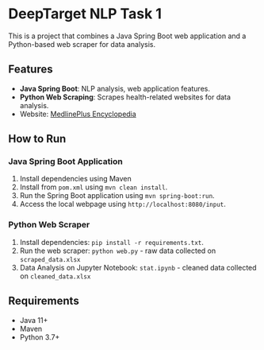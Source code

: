 # DeepTarget NLP Task 1

This is a project that combines a Java Spring Boot web application and a Python-based web scraper for data analysis.

## Features

- **Java Spring Boot**: NLP analysis, web application features.
- **Python Web Scraping**: Scrapes health-related websites for data analysis.
- Website: [MedlinePlus Encyclopedia](https://medlineplus.gov/encyclopedia.html)

## How to Run

### Java Spring Boot Application
1. Install dependencies using Maven
2. Install from `pom.xml` using `mvn clean install`.
3. Run the Spring Boot application using `mvn spring-boot:run`.
4. Access the local webpage using `http://localhost:8080/input`.

### Python Web Scraper
1. Install dependencies: `pip install -r requirements.txt`.
2. Run the web scraper: `python web.py` - raw data collected on `scraped_data.xlsx`
3. Data Analysis on Jupyter Notebook: `stat.ipynb` - cleaned data collected on `cleaned_data.xlsx`

## Requirements

- Java 11+
- Maven
- Python 3.7+
